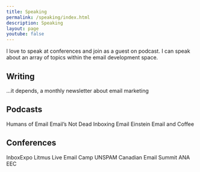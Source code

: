 ```yaml
---
title: Speaking
permalink: /speaking/index.html
description: Speaking
layout: page
youtube: false
---
```


I love to speak at conferences and join as a guest on podcast. I can speak about an array of topics within the email development space.




## Writing
…it depends, a monthly newsletter about email marketing

## Podcasts
Humans of Email
Email’s Not Dead
Inboxing
Email Einstein
Email and Coffee

## Conferences
InboxExpo
Litmus Live
Email Camp
UNSPAM
Canadian Email Summit
ANA EEC
